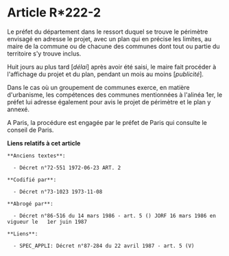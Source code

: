 # Article R*222-2

Le préfet du département dans le ressort duquel se trouve le périmètre envisagé en adresse le projet, avec un plan qui en
précise les limites, au maire de la commune ou de chacune des communes dont tout ou partie du territoire s'y trouve inclus.

Huit jours au plus tard [*délai*] après avoir été saisi, le maire fait procéder à l'affichage du projet et du plan, pendant
un mois au moins [*publicité*].

Dans le cas où un groupement de communes exerce, en matière d'urbanisme, les compétences des communes mentionnées à l'alinéa
1er, le préfet lui adresse également pour avis le projet de périmètre et le plan y annexé.

A Paris, la procédure est engagée par le préfet de Paris qui consulte le conseil de Paris.

**Liens relatifs à cet article**

	**Anciens textes**:

	  - Décret n°72-551 1972-06-23 ART. 2

	**Codifié par**:

	  - Décret n°73-1023 1973-11-08

	**Abrogé par**:

	  - Décret n°86-516 du 14 mars 1986 - art. 5 () JORF 16 mars 1986 en vigueur le   1er juin 1987

	**Liens**:

	  - SPEC_APPLI: Décret n°87-284 du 22 avril 1987 - art. 5 (V)
